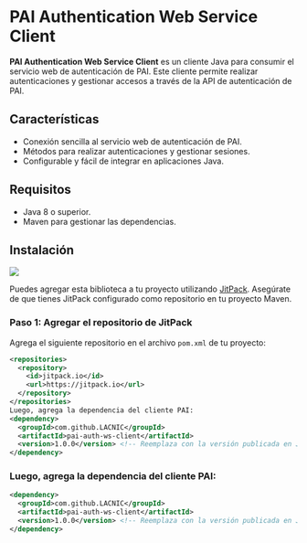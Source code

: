 
# PAI Authentication Web Service Client

**PAI Authentication Web Service Client** es un cliente Java para consumir el servicio web de autenticación de PAI. Este cliente permite realizar autenticaciones y gestionar accesos a través de la API de autenticación de PAI.

## Características

- Conexión sencilla al servicio web de autenticación de PAI.
- Métodos para realizar autenticaciones y gestionar sesiones.
- Configurable y fácil de integrar en aplicaciones Java.

## Requisitos

- Java 8 o superior.
- Maven para gestionar las dependencias.

## Instalación
[![](https://jitpack.io/v/LACNIC/pai-auth-ws-client.svg)](https://jitpack.io/#LACNIC/pai-auth-ws-client)

Puedes agregar esta biblioteca a tu proyecto utilizando [JitPack](https://jitpack.io/). Asegúrate de que tienes JitPack configurado como repositorio en tu proyecto Maven.

### Paso 1: Agregar el repositorio de JitPack
Agrega el siguiente repositorio en el archivo `pom.xml` de tu proyecto:

```xml
<repositories>
  <repository>
    <id>jitpack.io</id>
    <url>https://jitpack.io</url>
  </repository>
</repositories>
Luego, agrega la dependencia del cliente PAI:
<dependency>
  <groupId>com.github.LACNIC</groupId>
  <artifactId>pai-auth-ws-client</artifactId>
  <version>1.0.0</version> <!-- Reemplaza con la versión publicada en JitPack -->
</dependency>
```

### Luego, agrega la dependencia del cliente PAI:

``` xml
<dependency>
  <groupId>com.github.LACNIC</groupId>
  <artifactId>pai-auth-ws-client</artifactId>
  <version>1.0.0</version> <!-- Reemplaza con la versión publicada en JitPack -->
</dependency>
```
